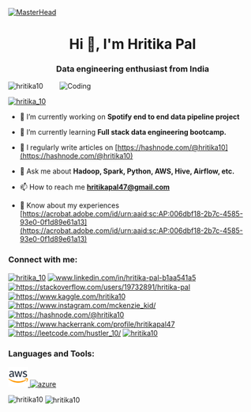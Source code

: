[![MasterHead](https://code.visualstudio.com/assets/docs/languages/tsql/save.gif)](https://github.com/hritika10)
<h1 align="center">Hi 👋, I'm Hritika Pal</h1>
<h3 align="center">Data engineering enthusiast from India</h3>

<img align="right" alt="Coding" width="400" src="https://m.media-amazon.com/images/I/61nue6PtntL._SL1500_.jpg">

<p align="left"> <img src="https://komarev.com/ghpvc/?username=hritika10&label=Profile%20views&color=0e75b6&style=flat" alt="hritika10" /> </p>

<p align="left"> <a href="https://twitter.com/hritika_10" target="_blank"><img src="https://img.shields.io/twitter/follow/hritika_10?logo=twitter&style=for-the-badge" alt="hritika_10" /></a> </p>

- 🔭 I’m currently working on **Spotify end to end data pipeline project**

- 🌱 I’m currently learning **Full stack data engineering bootcamp.**

- 📝 I regularly write articles on [https://hashnode.com/@hritika10](https://hashnode.com/@hritika10)

- 💬 Ask me about **Hadoop, Spark, Python, AWS, Hive, Airflow, etc.**

- 📫 How to reach me **hritikapal47@gmail.com**

- 📄 Know about my experiences [https://acrobat.adobe.com/id/urn:aaid:sc:AP:006dbf18-2b7c-4585-93e0-0f1d89e61a13](https://acrobat.adobe.com/id/urn:aaid:sc:AP:006dbf18-2b7c-4585-93e0-0f1d89e61a13)

<h3 align="left">Connect with me:</h3>
<p align="left">
<a href="https://twitter.com/hritika_10" target="_blank"><img align="center" src="https://raw.githubusercontent.com/rahuldkjain/github-profile-readme-generator/master/src/images/icons/Social/twitter.svg" alt="hritika_10" height="30" width="40" /></a>
<a href="https://linkedin.com/in/hritika-pal-b1aa541a5" target="_blank"><img align="center" src="https://raw.githubusercontent.com/rahuldkjain/github-profile-readme-generator/master/src/images/icons/Social/linked-in-alt.svg" alt="www.linkedin.com/in/hritika-pal-b1aa541a5" height="30" width="40" /></a>
<a href="https://stackoverflow.com/users/19732891/hritika-pal" target="_blank"><img align="center" src="https://raw.githubusercontent.com/rahuldkjain/github-profile-readme-generator/master/src/images/icons/Social/stack-overflow.svg" alt="https://stackoverflow.com/users/19732891/hritika-pal" height="30" width="40" /></a>
<a href="https://www.kaggle.com/hritika10" target="_blank"><img align="center" src="https://raw.githubusercontent.com/rahuldkjain/github-profile-readme-generator/master/src/images/icons/Social/kaggle.svg" alt="https://www.kaggle.com/hritika10" height="30" width="40" /></a>
<a href="https://www.instagram.com/mckenzie_kid/" target="_blank"><img align="center" src="https://raw.githubusercontent.com/rahuldkjain/github-profile-readme-generator/master/src/images/icons/Social/instagram.svg" alt="https://www.instagram.com/mckenzie_kid/" height="30" width="40" /></a>
<a href="https://hashnode.com/@hritika10" target="_blank"><img align="center" src="https://raw.githubusercontent.com/rahuldkjain/github-profile-readme-generator/master/src/images/icons/Social/hashnode.svg" alt="https://hashnode.com/@hritika10" height="30" width="40" /></a>
<a href="https://www.hackerrank.com/hritikapal47" target="_blank"><img align="center" src="https://raw.githubusercontent.com/rahuldkjain/github-profile-readme-generator/master/src/images/icons/Social/hackerrank.svg" alt="https://www.hackerrank.com/profile/hritikapal47" height="30" width="40" /></a>
<a href="https://leetcode.com/hustler_10/" target="_blank"><img align="center" src="https://raw.githubusercontent.com/rahuldkjain/github-profile-readme-generator/master/src/images/icons/Social/leet-code.svg" alt="https://leetcode.com/hustler_10/" height="30" width="40" /></a>
<a href="https://discord.gg/hritika10" target="_blank"><img align="center" src="https://raw.githubusercontent.com/rahuldkjain/github-profile-readme-generator/master/src/images/icons/Social/discord.svg" alt="hritika10" height="30" width="40" /></a>
</p>

<h3 align="left">Languages and Tools:</h3>
<p align="left">
<a href="https://aws.amazon.com" target="_blank" rel="noreferrer"> <img src="https://raw.githubusercontent.com/devicons/devicon/master/icons/amazonwebservices/amazonwebservices-original-wordmark.svg" alt="aws" width="40" height="40"/> </a>
<a href="https://azure.microsoft.com/en-in/" target="_blank" rel="noreferrer"> <img src="https://www.vectorlogo.zone/logos/microsoft_azure/microsoft_azure-icon.svg" alt="azure" width="40" height="40"/> </a>
<!-- Add other tools and languages as needed -->
</p>

<p><img align="left" src="https://github-readme-stats.vercel.app/api/top-langs?username=hritika10&show_icons=true&locale=en&layout=compact" alt="hritika10" /></p>

<p>&nbsp;<img align="center" src="https://github-readme-stats.vercel.app/api?username=hritika10&show_icons=true&locale=en" alt="hritika10" /></p>

